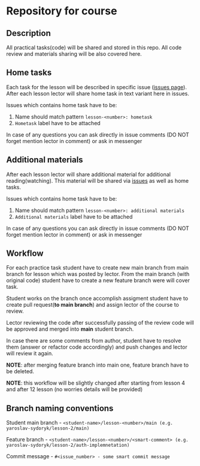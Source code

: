 # Repository for course

## Description
All practical tasks(code) will be  shared and stored in this repo.
All code review and materials sharing will be also covered here.

## Home tasks
Each task for the lesson will be described in specific issue ([issues page](https://github.com/yaryk/react-course-sigma-april-2021/issues)).
After each lesson lector will share home task in text variant here in issues. 

Issues which contains home task have to be:
1. Name should match pattern `lesson-<number>: hometask`
2. `Hometask` label have to be attached

In case of any questions you can ask directly in issue comments (DO NOT forget mention lector in comment) or ask in messenger

## Additional materials
After each lesson lector will share additional material for additional reading(watching).
This material will be shared via [issues](https://github.com/yaryk/react-course-sigma-april-2021/issues) as well as home tasks.

Issues which contains home task have to be:
1. Name should match pattern `lesson-<number>: additional materials`
2. `Additional materials` label have to be attached

In case of any questions you can ask directly in issue comments (DO NOT forget mention lector in comment) or ask in messenger

## Workflow
For each practice task student have to create new main branch from main branch for lesson which was posted by lector.
From the main branch (with original code) student have to create a new feature branch were will cover task.

Student works on the branch once accomplish assigment student have to create pull request(**to main branch**) and assign lector of the course to review.

Lector reviewing the code after successfully passing of the review code will be approved and merged into **main** student branch. 

In case there are some comments from author, student have to resolve them (answer or refactor code accordingly) and push changes and lector will review it again.

**NOTE**: after merging feature branch into main one, feature branch have to be deleted.

**NOTE**: this workflow will be slightly changed after starting from lesson 4 and after 12 lesson (no worries details will be provided)

## Branch naming conventions
Student main branch - `<student-name>/lesson-<number>/main (e.g. yaroslav-sydoryk/lesson-2/main)`

Feature branch - `<student-name>/lesson-<number>/<smart-comment> (e.g. yaroslav-sydoryk/lesson-2/auth-implemnetation)`

Commit message - `#<issue_number> - some smart commit message`
